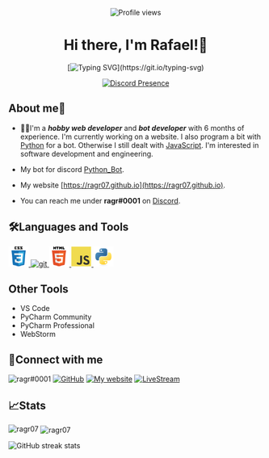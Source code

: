 <div align="center">

![Profile views](https://gpvc.arturio.dev/ragr07)  



# Hi there, I'm Rafael!👋



[![Typing SVG](https://readme-typing-svg.herokuapp.com?color=%23F773A3&lines=Python+Bot+Developer!;Web+Developer!;Open+Source+Enthusiast!)](https://git.io/typing-svg)


[![Discord Presence](https://lanyard.cnrad.dev/api/809012458785996821)](https://discord.com/users/809012458785996821)

</div>

## About me:rocket:




- 👨‍🎓I'm a ***hobby web developer*** and ***bot developer*** with 6 months of experience. I'm currently working on a website. I also program a bit with [Python](https://www.python.org/) for a bot. Otherwise I still dealt with [JavaScript](https://www.javascript.com/). I'm interested in software development and engineering.

- My bot for discord [Python_Bot](https://github.com/ragr07/Python_Bot).

- My website [https://ragr07.github.io](https://ragr07.github.io).

- You can reach me under **ragr#0001** on [Discord](https://github.com/discord).


## :hammer_and_wrench:Languages and Tools

<p align="left"> <a href="https://www.w3schools.com/css/" target="_blank" rel="noreferrer"> <img src="https://raw.githubusercontent.com/devicons/devicon/master/icons/css3/css3-original-wordmark.svg" alt="css3" width="40" height="40"/> </a> <a href="https://git-scm.com/" target="_blank" rel="noreferrer"> <img src="https://www.vectorlogo.zone/logos/git-scm/git-scm-icon.svg" alt="git" width="40" height="40"/> </a> <a href="https://www.w3.org/html/" target="_blank" rel="noreferrer"> <img src="https://raw.githubusercontent.com/devicons/devicon/master/icons/html5/html5-original-wordmark.svg" alt="html5" width="40" height="40"/> </a> <a href="https://developer.mozilla.org/en-US/docs/Web/JavaScript" target="_blank" rel="noreferrer"> <img src="https://raw.githubusercontent.com/devicons/devicon/master/icons/javascript/javascript-original.svg" alt="javascript" width="40" height="40"/> </a> <a href="https://www.python.org" target="_blank" rel="noreferrer"> <img src="https://raw.githubusercontent.com/devicons/devicon/master/icons/python/python-original.svg" alt="python" width="40" height="40"/> </a> </p>

## Other Tools
  - VS Code
  - PyCharm Community
  - PyCharm Professional
  - WebStorm



## :link:Connect with me

![ragr#0001](https://img.shields.io/badge/ragr%230001-blue?style=for-the-badge&logo=discord) [![GitHub](https://img.shields.io/badge/GitHub-black?style=for-the-badge&logo=github)](https://github.com/ragr07)  [![My website](https://img.shields.io/badge/My_website-yellowgreen?style=for-the-badge)](https://rafaelgr.me) <a href="https://twitch.com/ragr07"><img src="https://img.shields.io/badge/LiveStream-blueviolet?style=for-the-badge&logo=twitch&logoColor=purple" alt="LiveStream"></a>


## 📈Stats

<p><img align="left" src="https://github-readme-stats.vercel.app/api/top-langs?username=ragr07&show_icons=true&locale=en&layout=compact" alt="ragr07" /></p>

<p>&nbsp;<img align="center" src="https://github-readme-stats.vercel.app/api?username=ragr07&show_icons=true&theme=tokyonight&locale=en" alt="ragr07" /></p>

![GitHub streak stats](https://github-readme-streak-stats.herokuapp.com/?user=ragr07)  

